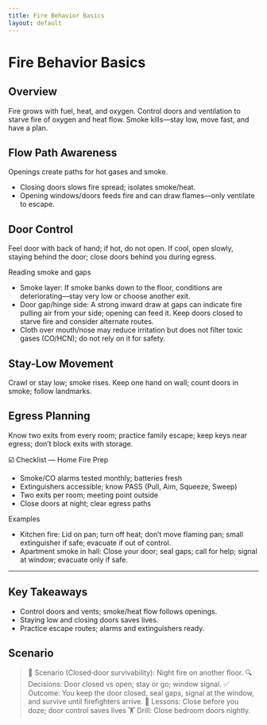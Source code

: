 ```yaml
---
title: Fire Behavior Basics
layout: default
---
```


# Fire Behavior Basics

## Overview
Fire grows with fuel, heat, and oxygen. Control doors and ventilation to starve fire of oxygen and heat flow. Smoke kills—stay low, move fast, and have a plan.

## Flow Path Awareness
Openings create paths for hot gases and smoke.

- Closing doors slows fire spread; isolates smoke/heat.
- Opening windows/doors feeds fire and can draw flames—only ventilate to escape.

## Door Control
Feel door with back of hand; if hot, do not open. If cool, open slowly, staying behind the door; close doors behind you during egress.

Reading smoke and gaps
- Smoke layer: If smoke banks down to the floor, conditions are deteriorating—stay very low or choose another exit.
- Door gap/hinge side: A strong inward draw at gaps can indicate fire pulling air from your side; opening can feed it. Keep doors closed to starve fire and consider alternate routes.
- Cloth over mouth/nose may reduce irritation but does not filter toxic gases (CO/HCN); do not rely on it for safety.

## Stay-Low Movement
Crawl or stay low; smoke rises. Keep one hand on wall; count doors in smoke; follow landmarks.

## Egress Planning
Know two exits from every room; practice family escape; keep keys near egress; don’t block exits with storage.

☑️ Checklist — Home Fire Prep
- Smoke/CO alarms tested monthly; batteries fresh
- Extinguishers accessible; know PASS (Pull, Aim, Squeeze, Sweep)
- Two exits per room; meeting point outside
- Close doors at night; clear egress paths

Examples
- Kitchen fire: Lid on pan; turn off heat; don’t move flaming pan; small extinguisher if safe; evacuate if out of control.
- Apartment smoke in hall: Close your door; seal gaps; call for help; signal at window; evacuate only if safe.

---

## Key Takeaways
- Control doors and vents; smoke/heat flow follows openings.
- Staying low and closing doors saves lives.
- Practice escape routes; alarms and extinguishers ready.

## Scenario

> 🧭 Scenario (Closed‑door survivability): Night fire on another floor.
> 🔍 Decisions: Door closed vs open; stay or go; window signal.
> ✅ Outcome: You keep the door closed, seal gaps, signal at the window, and survive until firefighters arrive.
> 🧠 Lessons: Close before you doze; door control saves lives
> 🏋️ Drill: Close bedroom doors nightly.
